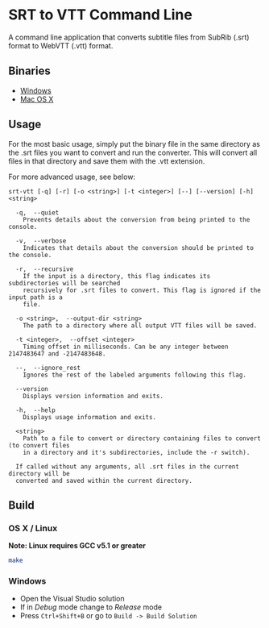 SRT to VTT Command Line
=============

A command line application that converts subtitle files from SubRib (.srt) format to WebVTT (.vtt) format.

## Binaries

* [Windows](https://raw.githubusercontent.com/woollybogger/srt-to-vtt-cl/master/bin/Windows/srt-vtt.exe "Download the 32-bit Windows binary file")
* [Mac OS X](https://raw.githubusercontent.com/woollybogger/srt-to-vtt-cl/master/bin/Mac-OSX/srt-vtt "Download the OS X binary file")

## Usage

For the most basic usage, simply put the binary file in the same directory as the .srt files you want to convert and run the converter. This will convert all files in that directory and save them with the .vtt extension.

For more advanced usage, see below:

```
srt-vtt [-q] [-r] [-o <string>] [-t <integer>] [--] [--version] [-h] <string>

  -q,  --quiet
    Prevents details about the conversion from being printed to the console.

  -v,  --verbose
    Indicates that details about the conversion should be printed to the console.

  -r,  --recursive
    If the input is a directory, this flag indicates its subdirectories will be searched
    recursively for .srt files to convert. This flag is ignored if the input path is a
    file.

  -o <string>,  --output-dir <string>
    The path to a directory where all output VTT files will be saved.

  -t <integer>,  --offset <integer>
    Timing offset in milliseconds. Can be any integer between 2147483647 and -2147483648.

  --,  --ignore_rest
    Ignores the rest of the labeled arguments following this flag.

  --version
    Displays version information and exits.

  -h,  --help
    Displays usage information and exits.

  <string>
    Path to a file to convert or directory containing files to convert (to convert files
    in a directory and it's subdirectories, include the -r switch).

  If called without any arguments, all .srt files in the current directory will be
  converted and saved within the current directory.
```

## Build

### OS X / Linux

**Note: Linux requires GCC v5.1 or greater**

```sh
make
```

### Windows

+ Open the Visual Studio solution
+ If in *Debug* mode change to *Release* mode
+ Press `Ctrl+Shift+B` or go to `Build -> Build Solution`

